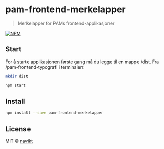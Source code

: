 # pam-frontend-merkelapper

> Merkelapper for PAMs frontend-applikasjoner

[![NPM](https://img.shields.io/npm/v/pam-frontend-merkelapper.svg)](https://www.npmjs.com/package/pam-frontend-merkelapper)

## Start
For å starte applikasjonen første gang må du legge til en mappe /dist.
Fra /pam-frontend-typografi i terminalen:

```bash
mkdir dist
```
```bash
npm start
```

## Install

```bash
npm install --save pam-frontend-merkelapper
```

## License

MIT © [navikt](https://github.com/navikt)
